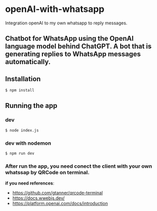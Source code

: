 # openAI-with-whatsapp
Integration openAI to my own whatsapp to reply messages.

## Chatbot for WhatsApp using the OpenAI language model behind ChatGPT. A bot that is generating replies to WhatsApp messages automatically.

## Installation

```bash
$ npm install
```

## Running the app

### dev

```bash
$ node index.js 
```
### dev with nodemon
```bash
$ npm run dev
```

### After run the app, you need conect the client with your own whatssap by QRCode on terminal.

**if you need references**: 

 - https://github.com/gtanner/qrcode-terminal
 - https://docs.wwebjs.dev/
 - https://platform.openai.com/docs/introduction
